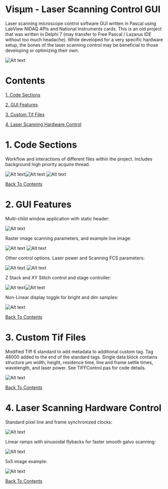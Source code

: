 # Visµm - Laser Scanning Control GUI

Laser scanning microscope control software GUI written in Pascal using LabView NIDAQ APIs and National Instruments cards.  This is an old project that was written in Delphi 7 (may transfer to Free Pascal / Lazarus IDE without too much headache).  While developed for a very specific hardware setup, the bones of the laser scanning control may be beneficial to those developing or optimizing their own.

![Alt text](Code/VisumSplash.jpg?raw=true "Visum Splash")

# Contents

[1. Code Sections](#-1.-Code-Sections)

[2. GUI Features](#-2.-GUI-Features)

[3. Custom Tif Files](#-3.-Custom-Tif-Files)

[4. Laser Scanning Hardware Control](#-4.-Laser-Scanning-Hardware-Control)

# 1. Code Sections
Workflow and interactions of different files within the project.  Includes background high priority acquire thread.

![Alt text](Images/code_sections_key.png)![Alt text](Images/code_sections_all.png)
![Alt text](Images/code_sections.png)

[Back To Contents](#-Contents)

# 2. GUI Features

Multi-child window application with static header:

![Alt text](Images/gui_header.png)

Raster image scanning parameters, and example live image:

![Alt text](Images/raster.png) ![Alt text](Images/pollen.png)

Other control options.  Laser power and Scanning FCS parameters:

![Alt text](Images/power_ctrl.png)   ![Alt text](Images/sfcs.png)

Z Stack and XY Stitch control and stage controller:

![Alt text](Images/stack_stitch.png)![Alt text](Images/stage_ctrl.png)

Non-Linear display toggle for bright and dim samples:

![Alt text](Images/non-linear_display.png)

[Back To Contents](#-Contents)

# 3. Custom Tif Files

Modified Tiff 6 standard to add metadata to additional custom tag.  Tag 48000 added to the end of the standard tags.  Single data block contains structure µm width, height, residence time, line and frame settle times, wavelength, and laser power.  See TIFFControl.pas for code details.

![Alt text](CustomTif/TIFFFiles.png)

[Back To Contents](#-Contents)

# 4. Laser Scanning Hardware Control

Standard pixel line and frame synchronized clocks:

![Alt text](ScanControl/CounterPulseGeneration2.png)

Linear ramps with sinusoidal flybacks for faster smooth galvo scanning:

![Alt text](ScanControl/OverclockedCounters3.png)

5x5 image example:

![Alt text](ScanControl/Visio-OverclockedCounters3-5x5Example.png)

[Back To Contents](#-Contents)

